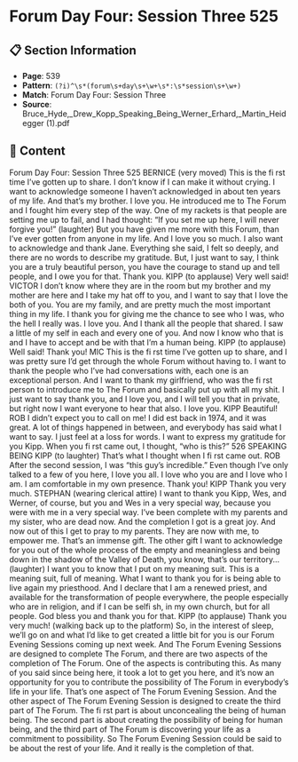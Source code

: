 # Forum Day Four: Session Three 525

## 📋 Section Information

- **Page**: 539
- **Pattern**: `(?i)^\s*(forum\s+day\s+\w+\s*:\s*session\s+\w+)`
- **Match**: Forum Day Four: Session Three
- **Source**: Bruce_Hyde,_Drew_Kopp_Speaking_Being_Werner_Erhard,_Martin_Heidegger (1).pdf

## 📄 Content

Forum Day Four: Session Three 525
BERNICE (very moved)
This is the fi rst time I’ve gotten up to share. I don’t know if I can make it without crying. I want
to acknowledge someone I haven’t acknowledged in about ten years of my life. And that’s my
brother. I love you. He introduced me to The Forum and I fought him every step of the way. One
of my rackets is that people are setting me up to fail, and I had thought: “If you set me up here,
I will never forgive you!”
(laughter)
But you have given me more with this Forum, than I’ve ever gotten from anyone in my life. And
I love you so much. I also want to acknowledge and thank Jane. Everything she said, I felt so
deeply, and there are no words to describe my gratitude. But, I just want to say, I think you are a
truly beautiful person, you have the courage to stand up and tell people, and I owe you for that.
Thank you.
KIPP (to applause)
Very well said!
VICTOR
I don’t know where they are in the room but my brother and my mother are here and I take my
hat off  to you, and I want to say that I love the both of you. You are my family, and are pretty
much the most important thing in my life. I thank you for giving me the chance to see who I
was, who the hell I really was. I love you. And I thank all the people that shared. I saw a little of
my self in each and every one of you. And now I know who that is and I have to accept and be
with that I’m a human being.
KIPP (to applause)
Well said! Thank you!
MIC
This is the fi rst time I’ve gotten up to share, and I was pretty sure I’d get through the whole
Forum without having to. I want to thank the people who I’ve had conversations with, each
one is an exceptional person. And I want to thank my girlfriend, who was the fi rst person to
introduce me to The Forum and basically put up with all my shit. I just want to say thank you,
and I love you, and I will tell you that in private, but right now I want everyone to hear that
also. I love you.
KIPP
Beautiful!
ROB
I didn’t expect you to call on me! I did est back in 1974, and it was great. A lot of things
happened in between, and everybody has said what I want to say. I just feel at a loss for words. I
want to express my gratitude for you Kipp. When you fi rst came out, I thought, “who is this?”
526
SPEAKING BEING
KIPP (to laughter)
That’s what I thought when I fi rst came out.
ROB
After the second session, I was “this guy’s incredible.” Even though I’ve only talked to a few of
you here, I love you all. I love who you are and I love who I am. I am comfortable in my own
presence. Thank you!
KIPP
Thank you very much.
STEPHAN (wearing clerical attire)
I want to thank you Kipp, Wes, and Werner, of course, but you and Wes in a very special way,
because you were with me in a very special way. I’ve been complete with my parents and my
sister, who are dead now. And the completion I got is a great joy. And now out of this I get to
pray to my parents. They are now with me, to empower me. That’s an immense gift. The other
gift I want to acknowledge for you out of the whole process of the empty and meaningless and
being down in the shadow of the Valley of Death, you know, that’s our territory...
(laughter)
I want you to know that I put on my meaning suit. This is a meaning suit, full of meaning.
What I want to thank you for is being able to live again my priesthood. And I declare that I am a
renewed priest, and available for the transformation of people everywhere, the people especially
who are in religion, and if I can be selfi sh, in my own church, but for all people. God bless you
and thank you for that.
KIPP (to applause)
Thank you very much!
(walking back up to the platform)
So, in the interest of sleep, we’ll go on and what I’d like to get created a little bit for you is
our Forum Evening Sessions coming up next week. And The Forum Evening Sessions are
designed to complete The Forum, and there are two aspects of the completion of The Forum.
One of the aspects is contributing this. As many of you said since being here, it took a lot to
get you here, and it’s now an opportunity for you to contribute the possibility of The Forum in
everybody’s life in your life. That’s one aspect of The Forum Evening Session. And the other
aspect of The Forum Evening Session is designed to create the third part of The Forum. The
fi rst part is about unconcealing the being of human being. The second part is about creating the
possibility of being for human being, and the third part of The Forum is discovering your life as
a commitment to possibility. So The Forum Evening Session could be said to be about the rest of
your life. And it really is the completion of that.